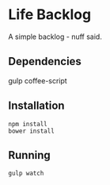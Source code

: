 Life Backlog
============

A simple backlog - nuff said.


Dependencies
------------
gulp
coffee-script


Installation
------------
```
npm install
bower install
```

Running
-------
```
gulp watch
```
